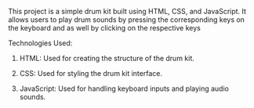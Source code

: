 This project is a simple drum kit built using HTML, CSS, and JavaScript. It allows users to play drum sounds by pressing the corresponding keys on the keyboard and as well by clicking on the respective keys

Technologies Used:

1. HTML: Used for creating the structure of the drum kit.

2. CSS: Used for styling the drum kit interface.

3. JavaScript: Used for handling keyboard inputs and playing audio sounds.
